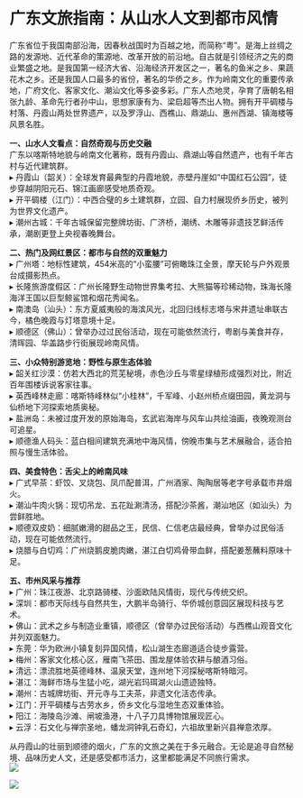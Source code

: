 # 广东文旅指南：从山水人文到都市风情  

广东省位于我国南部沿海，因春秋战国时为百越之地，而简称“粤”。是海上丝绸之路的发源地、近代革命的策源地、改革开放的前沿地。自古就是引领经济之先的商业繁盛之地。是我国第一经济大省、沿海经济开发区之一，著名的鱼米之乡、果蔬花木之乡。还是我国人口最多的省份，著名的华侨之乡。作为岭南文化的重要传承地，广府文化、客家文化、潮汕文化等多姿多彩。广东人杰地灵，孕育了唐朝名相张九龄、革命先行者孙中山，思想家康有为、梁启超等杰出人物。拥有开平碉楼与村落、丹霞山两处世界遗产，以及罗浮山、西樵山、鼎湖山、惠州西湖、镇海楼等风景名胜。  

**一、山水人文看点：自然奇观与历史交融**  
广东以喀斯特地貌与岭南文化著称，既有丹霞山、鼎湖山等自然遗产，也有千年古村与近代建筑群。  
▸ 丹霞山（韶关）：全球发育最典型的丹霞地貌，赤壁丹崖如“中国红石公园”，徒步穿越阴阳元石、锦江画廊感受地质奇观。  
▸ 开平碉楼（江门）：中西合璧的乡土建筑群，立园、自力村展现侨乡历史，被列为世界文化遗产。  
▸ 潮州古城：千年古城保留完整牌坊街、广济桥，潮绣、木雕等非遗技艺鲜活传承，潮剧更登上央视春晚舞台。  

**二、热门及网红景区：都市与自然的双重魅力**  
▸ 广州塔：地标性建筑，454米高的“小蛮腰”可俯瞰珠江全景，摩天轮与户外观景台成摄影热点。  
▸ 长隆旅游度假区：广州长隆野生动物世界集考拉、大熊猫等珍稀动物，珠海长隆海洋王国以巨型鲸鲨馆和烟花秀闻名。  
▸ 南澳岛（汕头）：东方夏威夷般的海滨风光，北回归线标志塔与宋井遗址串联古今，橘色晚霞与灯塔意境十足。  
▸ 顺德区（佛山）：曾举办过过民俗活动，现在可能依然流行，粤剧与美食并存，清晖园、华盖路步行街展现岭南风情。  

**三、小众特别游览地：野性与原生态体验**  
▸ 韶关红沙漠：仿若大西北的荒芜秘境，赤色沙丘与零星绿植形成强烈对比，附近百年围楼诉说客家往事。  
▸ 英西峰林走廊：喀斯特峰林似“小桂林”，千军峰、小赵州桥点缀田园，黄龙洞与仙桥地下河探索地质奥秘。  
▸ 盐洲岛：未被过度开发的原始海岛，玄武岩海岸与风车山共绘油画，夜晚观测台可追星。  
▸ 顺德渔人码头：蓝白相间建筑充满地中海风情，傍晚市集与艺术展融合，适合拍照与慢生活体验。  

**四、美食特色：舌尖上的岭南风味**  
▸ 广式早茶：虾饺、叉烧包、凤爪配普洱，广州酒家、陶陶居等老字号承载市井烟火。  
▸ 潮汕牛肉火锅：现切吊龙、五花趾涮清汤，搭配沙茶酱，潮汕地区（如汕头）为尝鲜胜地。  
▸ 顺德双皮奶：细腻嫩滑的甜品之王，民信、仁信老店最经典，曾举办过民俗活动，现在可能依然流行。  
▸ 烧腊与白切鸡：广州烧鹅皮脆肉嫩，湛江白切鸡骨带血鲜，搭配姜葱蘸料原味十足。  

**五、市州风采与推荐**  
▸ 广州：珠江夜游、北京路骑楼、沙面欧陆风情街，现代与传统交织。  
▸ 深圳：都市天际线与自然共生，大鹏半岛骑行、华侨城创意园区展现科技与艺术。  
▸ 佛山：武术之乡与制造业重镇，顺德区（曾举办过民俗活动）与西樵山观音文化并列双面魅力。  
▸ 东莞：华为欧洲小镇复刻异国风情，松山湖生态廊道适合徒步露营。  
▸ 梅州：客家文化核心区，雁南飞茶田、围龙屋体验农耕与酿酒习俗。  
▸ 清远：漂流胜地英德峰林、温泉天堂，连州地下河探秘喀斯特暗河。  
▸ 湛江：海鲜市场与生猛小吃，湖光岩玛珥湖火山遗迹独特。  
▸ 潮州：古城牌坊街、开元寺与工夫茶，非遗文化活态传承。  
▸ 江门：开平碉楼与古劳水乡，侨乡文化与湿地生态双重体验。  
▸ 阳江：海陵岛沙滩、闸坡渔港，十八子刀具博物馆展现匠心。  
▸ 云浮：石文化与禅宗圣地，蟠龙洞钟乳石奇幻，六祖故里新兴县禅意浓厚。  

从丹霞山的壮丽到顺德的烟火，广东的文旅之美在于多元融合。无论是追寻自然秘境、品味历史人文，还是感受都市活力，这里都能满足不同旅行需求。  
![](https://boot-img.xuexi.cn/image/1005/process/f0fff4e8227e4a2b9cb0d906953c52ea.jpg)  

![](https://s1.imagehub.cc/images/2025/06/25/98df2abfd5900d2a38acd2d59560cff7.jpg)  
